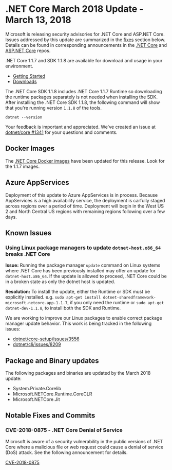 # .NET Core March 2018 Update - March 13, 2018

Microsoft is releasing security advisories for .NET Core and ASP.NET Core. Issues addressed by this update are summarized in the [fixes](#notable-fixes-and-commits) section below. Details can be found in corresponding announcements in the [.NET Core](https://github.com/dotnet/announcements/issues?q=is%3Aopen+is%3Aissue+label%3ASecurity) and [ASP.NET Core](https://github.com/aspnet/announcements/issues?q=is%3Aopen+is%3Aissue+label%3ASecurity) repos.

.NET Core 1.1.7 and SDK 1.1.8 are available for download and usage in your environment.

* [Getting Started](https://dotnet.microsoft.com/download)
* [Downloads](https://github.com/dotnet/core/blob/master/release-notes/download-archives/1.1.7-download.md)

The .NET Core SDK 1.1.8 includes .NET Core 1.1.7 Runtime so downloading the runtime packages separately is not needed when installing the SDK. After installing the .NET Core SDK 1.1.8, the following command will show that you're running version `1.1.8` of the tools.

`dotnet --version`

Your feedback is important and appreciated. We've created an issue at [dotnet/core #1341](https://github.com/dotnet/core/issues/1341) for your questions and comments.

## Docker Images

The [.NET Core Docker images](https://hub.docker.com/r/microsoft/dotnet/) have been updated for this release. Look for the 1.1.7 images.

## Azure AppServices

Deployment of this update to Azure AppServices is in process. Because AppServices is a high availability service, the deployment is carfully staged across regions over a period of time. Deployment will begin in the West US 2 and North Central US regions with remaining regions following over a few days.

## Known Issues

### Using Linux package managers to update `dotnet-host.x86_64` breaks .NET Core

**Issue:** Running the package manager `update` command on Linux systems where .NET Core has been previously installed may offer an update for `dotnet-host.x86_64`. If the update is allowed to proceed, .NET Core could be in a broken state as only the dotnet host is updated.

**Resolution:** To install the update, either the Runtime or SDK must be explicitly installed. e.g. `sudo apt-get install dotnet-sharedframework-microsoft.netcore.app-1.1.7`, if you only need the runtime or `sudo apt-get dotnet-dev-1.1.8`, to install both the SDK and Runtime.

We are working to improve our Linux packages to enable correct package manager update behavior. This work is being tracked in the following issues:

* [dotnet/core-setup/issues/3556](https://github.com/dotnet/core-setup/issues/3556)
* [dotnet/cli/issues/8209](https://github.com/dotnet/cli/issues/8209)

## Package and Binary updates

The following packages and binaries are updated by the March 2018 update:

* System.Private.Corelib
* Microsoft.NETCore.Runtime.CoreCLR
* Microsoft.NETCore.Jit

## Notable Fixes and Commits

### CVE-2018-0875 - .NET Core Denial of Service

Microsoft is aware of a security vulnerability in the public versions of .NET Core where a malicious file or web request could cause a denial of service (DoS) attack. See the following announcement for details.

[CVE-2018-0875](https://github.com/dotnet/announcements/issues/62)


